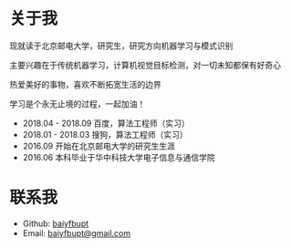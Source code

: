 # 关于我
现就读于北京邮电大学，研究生，研究方向机器学习与模式识别 
 
主要兴趣在于传统机器学习，计算机视觉目标检测，对一切未知都保有好奇心  

热爱美好的事物，喜欢不断拓宽生活的边界  

学习是个永无止境的过程，一起加油！

- 2018.04 - 2018.09 百度，算法工程师（实习）
- 2018.01 - 2018.03 搜狗，算法工程师（实习）
- 2016.09 开始在北京邮电大学的研究生生涯
- 2016.06 本科毕业于华中科技大学电子信息与通信学院

# 联系我
- Github: [baiyfbupt](https://github.com/baiyfbupt)
- Email: baiyfbupt@gmail.com
 
